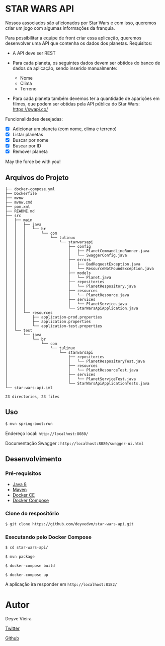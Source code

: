 # STAR WARS API

Nossos associados são aficionados por Star Wars e com isso, queremos criar um jogo com algumas informações da franquia.
 
Para possibilitar a equipe de front criar essa aplicação, queremos desenvolver uma API que contenha os dados dos planetas. 
Requisitos:

- A API deve ser REST
- Para cada planeta, os seguintes dados devem ser obtidos do banco de dados da aplicação, sendo inserido manualmente:

    - Nome
    - Clima
    - Terreno

- Para cada planeta também devemos ter a quantidade de aparições em filmes, que podem ser obtidas pela API pública do Star Wars:  https://swapi.co/

Funcionalidades desejadas: 

- [x] Adicionar um planeta (com nome, clima e terreno)
- [x] Listar planetas
- [x] Buscar por nome
- [x] Buscar por ID
- [x] Remover planeta

May the force be with you!

## Arquivos do Projeto

```text
├── docker-compose.yml
├── Dockerfile
├── mvnw
├── mvnw.cmd
├── pom.xml
├── README.md
├── src
│   ├── main
│   │   ├── java
│   │   │   └── br
│   │   │       └── com
│   │   │           └── tulinux
│   │   │               └── starwarsapi
│   │   │                   ├── config
│   │   │                   │   ├── PlanetCommandLineRunner.java
│   │   │                   │   └── SwaggerConfig.java
│   │   │                   ├── errors
│   │   │                   │   ├── BadRequestException.java
│   │   │                   │   └── ResourceNotFoundException.java
│   │   │                   ├── models
│   │   │                   │   └── Planet.java
│   │   │                   ├── repositories
│   │   │                   │   └── PlanetRespository.java
│   │   │                   ├── resources
│   │   │                   │   └── PlanetResource.java
│   │   │                   ├── services
│   │   │                   │   └── PlanetService.java
│   │   │                   └── StarWarsApiApplication.java
│   │   └── resources
│   │       ├── application-prod.properties
│   │       ├── application.properties
│   │       └── application-test.properties
│   └── test
│       └── java
│           └── br
│               └── com
│                   └── tulinux
│                       └── starwarsapi
│                           ├── repositories
│                           │   └── PlanetRespositoryTest.java
│                           ├── resources
│                           │   └── PlanetResourceTest.java
│                           ├── services
│                           │   └── PlanetServiceTest.java
│                           └── StarWarsApiApplicationTests.java
└── star-wars-api.iml

23 directories, 23 files

```

## Uso

```bash
$ mvn spring-boot:run
```

Endereço local:  `http://localhost:8080/`

Documentação Swagger : `http://localhost:8080/swagger-ui.html`

## Desenvolvimento

### Pré-requisitos

* [Java 8](http://www.oracle.com/technetwork/pt/java/javase/downloads/jdk8-downloads-2133151.html)
* [Maven](https://maven.apache.org)
* [Docker CE](https://www.docker.com/community-edition)
* [Docker Compose](https://docs.docker.com/compose/)

### Clone do respositório

```bash
$ git clone https://github.com/deyvedvm/star-wars-api.git
```

### Executando pelo Docker Compose

```bash
$ cd star-wars-api/

$ mvn package

$ docker-compose build

$ docker-compose up

```

A aplicação ira responder em `http://localhost:8182/`


# Autor

Deyve Vieira 

[Twitter](https://twitter.com/deyvedvm)

[Github](https://github.com/deyvedvm)